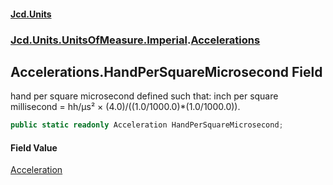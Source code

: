 #### [Jcd.Units](index 'index')
### [Jcd.Units.UnitsOfMeasure.Imperial](Jcd.Units.UnitsOfMeasure.Imperial 'Jcd.Units.UnitsOfMeasure.Imperial').[Accelerations](Accelerations 'Jcd.Units.UnitsOfMeasure.Imperial.Accelerations')

## Accelerations.HandPerSquareMicrosecond Field

hand per square microsecond defined such that: inch per square millisecond = hh/μs² ×
(4.0)/((1.0/1000.0)*(1.0/1000.0)).

```csharp
public static readonly Acceleration HandPerSquareMicrosecond;
```

#### Field Value
[Acceleration](Acceleration 'Jcd.Units.UnitTypes.Acceleration')